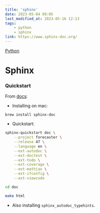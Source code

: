 ```yaml
---
title: 'sphinx'
date: 2023-05-04 09:05
last_modified_at: 2023-05-16 12:13
tags:
    - python
    - sphinx
link: https://www.sphinx-doc.org/
---
```


[Python](Python.md)

# Sphinx

### Quickstart

From [docs](https://www.sphinx-doc.org/en/master/usage/installation.html):

-   Installing on mac:

```text
brew install sphinx-doc
```

-   Quickstart:

```bash
sphinx-quickstart doc \
    --project forecaster \
    --release 47 \
    --language en \
    --ext-autodoc \
    --ext-doctest \
    --ext-todo \
    --ext-coverage \
    --ext-mathjax \
    --ext-ifconfig \
    --ext-viewcode

cd doc

make html
```

-   Also installing `sphinx_autodoc_typehints`.
